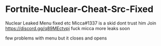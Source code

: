 # Fortnite-Nuclear-Cheat-Src-Fixed
Nuclear Leaked Menu fixed etc
Micca#1337 is a skid dont trust him 
Join https://discord.gg/q89MEctvpj fuck micca more leaks soon

few problems with menu but it closes and opens
